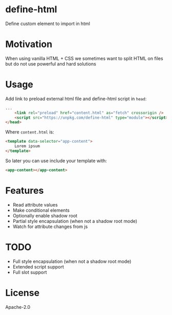 # define-html

Define custom element to import in html

# Motivation

When using vanilla HTML + CSS we sometimes want to split HTML on files but do not use powerful and hard solutions

# Usage

Add link to preload external html file and define-html script in `head`:
```html
...
    <link rel="preload" href="content.html" as="fetch" crossorigin />
    <script src="https://unpkg.com/define-html" type="module"></script>
</head>
```
Where `content.html` is:
```html
<template data-selector="app-content">
    Lorem ipsum
</template>
```
So later you can use include your template with:
```html
<app-content></app-content>
```

# Features

* Read attribute values
* Make conditional elements
* Optionally enable shadow root
* Partial style encapsulation (when not a shadow root mode)
* Watch for attribute changes from js

# TODO

* Full style encapsulation (when not a shadow root mode)
* Extended script support
* Full slot support

# License

Apache-2.0
